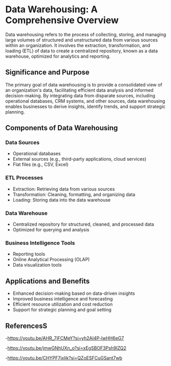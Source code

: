 # Data Warehousing: A Comprehensive Overview

Data warehousing refers to the process of collecting, storing, and managing large volumes of structured and unstructured data from various sources within an organization. It involves the extraction, transformation, and loading (ETL) of data to create a centralized repository, known as a data warehouse, optimized for analytics and reporting.

## Significance and Purpose

The primary goal of data warehousing is to provide a consolidated view of an organization's data, facilitating efficient data analysis and informed decision-making. By integrating data from disparate sources, including operational databases, CRM systems, and other sources, data warehousing enables businesses to derive insights, identify trends, and support strategic planning.

## Components of Data Warehousing

### Data Sources

- Operational databases
- External sources (e.g., third-party applications, cloud services)
- Flat files (e.g., CSV, Excel)

### ETL Processes

- Extraction: Retrieving data from various sources
- Transformation: Cleaning, formatting, and organizing data
- Loading: Storing data into the data warehouse

### Data Warehouse

- Centralized repository for structured, cleaned, and processed data
- Optimized for querying and analysis

### Business Intelligence Tools

- Reporting tools
- Online Analytical Processing (OLAP)
- Data visualization tools

## Applications and Benefits

- Enhanced decision-making based on data-driven insights
- Improved business intelligence and forecasting
- Efficient resource utilization and cost reduction
- Support for strategic planning and goal setting

## ReferencesS

-https://youtu.be/AHR_7jFCMeY?si=yh2AI4P-lwHH6eG7

-https://youtu.be/jmwGNhUXn_o?si=xEgSBOF3Psh9lZQ2

-https://youtu.be/CHYPF7jxlik?si=QZoESFCuGSant7wb
